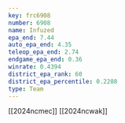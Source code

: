 ```yaml
---
key: frc6908
number: 6908
name: Infuzed
epa_end: 7.44
auto_epa_end: 4.35
teleop_epa_end: 2.74
endgame_epa_end: 0.36
winrate: 0.4394
district_epa_rank: 60
district_epa_percentile: 0.2208
type: Team
---
```

[[2024ncmec]]
[[2024ncwak]]
